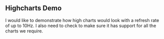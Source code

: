 ## Highcharts Demo 

I would like to demonstrate how high charts would look with a refresh rate of up to 10Hz. I also need to check to make sure it has support for all the charts we require.